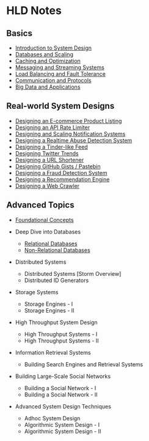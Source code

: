 # HLD Notes


## Basics

- [Introduction to System Design](intro.md)
- [Databases and Scaling](db.md)
- [Caching and Optimization](cache.md)
- [Messaging and Streaming Systems](streaming.md)
- [Load Balancing and Fault Tolerance](load.md)
- [Communication and Protocols](communication.md)
- [Big Data and Applications](big_data.md)
  
## Real-world System Designs

- [Designing an E-commerce Product Listing](problems/ecommerce.md)
- [Designing an API Rate Limiter](problems/rate_limiter.md)
- [Designing and Scaling Notification Systems](problems/notification_system.md)
- [Designing a Realtime Abuse Detection System](./problems/abuse_masker.md)
- [Designing a Tinder-like Feed](problems/tinder_feed.md)
- [Designing Twitter Trends](problems/twitter_trends.md)
- [Designing a URL Shortener](problems/url_shortener.md)
- [Designing GitHub Gists / Pastebin](./problems/pastebin.md)
- [Designing a Fraud Detection System](problems/fraud_detection.md)
- [Designing a Recommendation Engine](problems/recommendation_engine.md)
- [Designing a Web Crawler](problems/web_crawler.md)

## Advanced Topics

- [Foundational Concepts](./advanced/foundational_1)

- Deep Dive into Databases
    - [Relational Databases](./advanced/relational_database.md)
    - [Non-Relational Databases](./advanced/non_relational_database.md)

- Distributed Systems
    - Distributed Systems [Storm Overview]
    - Distributed ID Generators

- Storage Systems
    - Storage Engines - I
    - Storage Engines - II

- High Throughput System Design
    - High Throughput Systems - I
    - High Throughput Systems - II

- Information Retrieval Systems
    - Building Search Engines and Retrieval Systems

- Building Large-Scale Social Networks
    - Building a Social Network - I
    - Building a Social Network - II

- Advanced System Design Techniques
    - Adhoc System Design
    - Algorithmic System Design - I
    - Algorithmic System Design - II